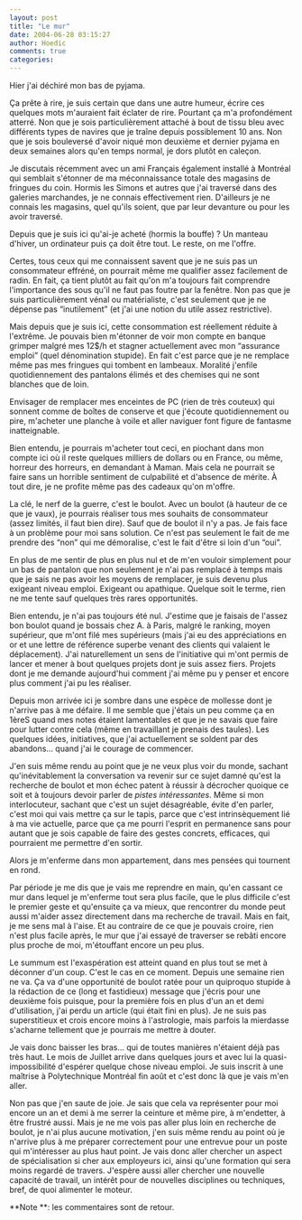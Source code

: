 ```yaml
---
layout: post
title: "Le mur"
date: 2004-06-28 03:15:27
author: Hoedic
comments: true
categories: 
---
```



Hier j'ai déchiré mon bas de pyjama.

Ça prête à rire, je suis certain que dans une autre humeur, écrire ces quelques mots m'auraient fait éclater de rire. Pourtant ça m'a profondément atterré. Non que je sois particulièrement attaché à bout de tissu bleu avec différents types de navires que je traîne depuis possiblement 10 ans. Non que je sois bouleversé d'avoir niqué mon deuxième et dernier pyjama en deux semaines alors qu'en temps normal, je dors plutôt en caleçon.

Je discutais récemment avec un ami Français également installé à Montréal qui semblait s'étonner de ma méconnaissance totale des magasins de fringues du coin. Hormis les Simons et autres que j'ai traversé dans des galeries marchandes, je ne connais effectivement rien. D'ailleurs je ne connais les magasins, quel qu'ils soient, que par leur devanture ou pour les avoir traversé.

Depuis que je suis ici qu'ai-je acheté (hormis la bouffe) ? Un manteau d'hiver, un ordinateur puis ça doit être tout. Le reste, on me l'offre.

Certes, tous ceux qui me connaissent savent que je ne suis pas un consommateur effréné, on pourrait même me qualifier assez facilement de radin. En fait, ça tient plutôt au fait qu'on m'a toujours fait comprendre l'importance des sous qu'il ne faut pas foutre par la fenêtre. Non pas que je suis particulièrement vénal ou matérialiste, c'est seulement que je ne dépense pas &#8220;inutilement&#8221; (et j'ai une notion du utile assez restrictive).

Mais depuis que je suis ici, cette consommation est réellement réduite à l'extrême. Je pouvais bien m'étonner de voir mon compte en banque grimper malgré mes 12$/h et stagner actuellement avec mon &#8220;assurance emploi&#8221; (quel dénomination stupide). En fait c'est parce que je ne remplace même pas mes fringues qui tombent en lambeaux. Moralité j'enfile quotidiennement des pantalons élimés et des chemises qui ne sont blanches que de loin.

Envisager de remplacer mes enceintes de PC (rien de très couteux) qui sonnent comme de boîtes de conserve et que j'écoute quotidiennement ou pire, m'acheter une planche à voile et aller naviguer font figure de fantasme inatteignable.

Bien entendu, je pourrais m'acheter tout ceci, en piochant dans mon compte ici où il reste quelques milliers de dollars ou en France, ou même, horreur des horreurs, en demandant à Maman. Mais cela ne pourrait se faire sans un horrible sentiment de culpabilité et d'absence de mérite. À tout dire, je ne profite même pas des cadeaux qu'on m'offre.

La clé, le nerf de la guerre, c'est le boulot. Avec un boulot (à hauteur de ce que je vaux), je pourrais réaliser tous mes souhaits de consommateur (assez limités, il faut bien dire). Sauf que de boulot il n'y a pas. Je fais face à un problème pour moi sans solution. Ce n'est pas seulement le fait de me prendre des &#8220;non&#8221; qui me démoralise, c'est le fait d'être si loin d'un &#8220;oui&#8221;.

En plus de me sentir de plus en plus nul et de m'en vouloir simplement pour un bas de pantalon que non seulement je n'ai pas remplacé à temps mais que je sais ne pas avoir les moyens de remplacer, je suis devenu plus exigeant niveau emploi. Exigeant ou apathique. Quelque soit le terme, rien ne me tente sauf quelques très rares opportunités.

Bien entendu, je n'ai pas toujours été nul. J'estime que je faisais de l'assez bon boulot quand je bossais chez A. à Paris, malgré le ranking, moyen supérieur, que m'ont filé mes supérieurs (mais j'ai eu des appréciations en or et une lettre de référence superbe venant des clients qui valaient le déplacement). J'ai naturellement un sens de l'initiative qui m'ont permis de lancer et mener à bout quelques projets dont je suis assez fiers. Projets dont je me demande aujourd'hui comment j'ai même pu y penser et encore plus comment j'ai pu les réaliser.

Depuis mon arrivée ici je sombre dans une espèce de mollesse dont je n'arrive pas à me défaire. Il me semble que j'étais un peu comme ça en 1èreS quand mes notes étaient lamentables et que je ne savais que faire pour lutter contre cela (même en travaillant je prenais des taules). Les quelques idées, initiatives, que j'ai actuellement se soldent par des abandons... quand j'ai le courage de commencer.

J'en suis même rendu au point que je ne veux plus voir du monde, sachant qu'inévitablement la conversation va revenir sur ce sujet damné qu'est la recherche de boulot et mon échec patent à réussir à décrocher quoique ce soit et à toujours devoir parler de *pistes intéressantes*. Même si mon interlocuteur, sachant que c'est un sujet désagréable, évite d'en parler, c'est moi qui vais mettre ça sur le tapis, parce que c'est intrinsèquement lié à ma vie actuelle, parce que ça me pourri l'esprit en permanence sans pour autant que je sois capable de faire des gestes concrets, efficaces, qui pourraient me permettre d'en sortir.

Alors je m'enferme dans mon appartement, dans mes pensées qui tournent en rond.

Par période je me dis que je vais me reprendre en main, qu'en cassant ce mur dans lequel je m'enferme tout sera plus facile, que le plus difficile c'est le premier geste et qu'ensuite ça va mieux, que rencontrer du monde peut aussi m'aider assez directement dans ma recherche de travail. Mais en fait, je me sens mal à l'aise. Et au contraire de ce que je pouvais croire, rien n'est plus facile après, le mur que j'ai essayé de traverser se rebâti encore plus proche de moi, m'étouffant encore un peu plus.

Le summum est l'exaspération est atteint quand en plus tout se met à déconner d'un coup. C'est le cas en ce moment. Depuis une semaine rien ne va. Ça va d'une opportunité de boulot ratée pour un quiproquo stupide à la rédaction de ce (long et fastidieux) message que j'écris pour une deuxième fois puisque, pour la première fois en plus d'un an et demi d'utilisation, j'ai perdu un article (qui était fini en plus). Je ne suis pas superstitieux et crois encore moins à l'astrologie, mais parfois la mierdasse s'acharne tellement que je pourrais me mettre à douter.

Je vais donc baisser les bras... qui de toutes manières n'étaient déjà pas très haut. Le mois de Juillet arrive dans quelques jours et avec lui la quasi-impossibilité d'espérer quelque chose niveau emploi. Je suis inscrit à une maîtrise à Polytechnique Montréal fin août et c'est donc là que je vais m'en aller.

Non pas que j'en saute de joie. Je sais que cela va représenter pour moi encore un an et demi à me serrer la ceinture et même pire, à m'endetter, à être frustré aussi. Mais je ne me vois pas aller plus loin en recherche de boulot, je n'ai plus aucune motivation, j'en suis même rendu au point où je n'arrive plus à me préparer correctement pour une entrevue pour un poste qui m'intéresser au plus haut point. Je vais donc aller chercher un aspect de spécialisation si cher aux employeurs ici, ainsi qu'une formation qui sera moins regardé de travers. J'espère aussi aller chercher une nouvelle capacité de travail, un intérêt pour de nouvelles disciplines ou techniques, bref, de quoi alimenter le moteur.

**Note **: les commentaires sont de retour.